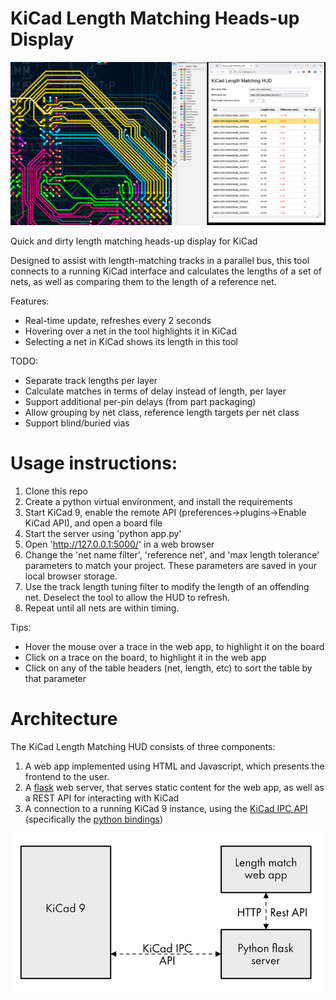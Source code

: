 # KiCad Length Matching Heads-up Display

![](docs/screenshot.png)

Quick and dirty length matching heads-up display for KiCad

Designed to assist with length-matching tracks in a parallel bus, this tool connects to a running KiCad interface and calculates the lengths of a set of nets, as well as comparing them to the length of a reference net.

Features:
* Real-time update, refreshes every 2 seconds
* Hovering over a net in the tool highlights it in KiCad
* Selecting a net in KiCad shows its length in this tool

TODO:
* Separate track lengths per layer
* Calculate matches in terms of delay instead of length, per layer
* Support additional per-pin delays (from part packaging)
* Allow grouping by net class, reference length targets per net class
* Support blind/buried vias

# Usage instructions:
1. Clone this repo
2. Create a python virtual environment, and install the requirements
3. Start KiCad 9, enable the remote API (preferences->plugins->Enable KiCad API), and open a board file
3. Start the server using 'python app.py'
4. Open 'http://127.0.0.1:5000/' in a web browser
5. Change the 'net name filter', 'reference net', and 'max length tolerance' parameters to match your project. These parameters are saved in your local browser storage.
6. Use the track length tuning filter to modify the length of an offending net. Deselect the tool to allow the HUD to refresh.
7. Repeat until all nets are within timing.

Tips:
* Hover the mouse over a trace in the web app, to highlight it on the board
* Click on a trace on the board, to highlight it in the web app
* Click on any of the table headers (net, length, etc) to sort the table by that parameter

# Architecture

The KiCad Length Matching HUD consists of three components:

1. A web app implemented using HTML and Javascript, which presents the frontend to the user.
2. A [flask](https://flask.palletsprojects.com/en/stable/) web server, that serves static content for the web app, as well as a REST API for interacting with KiCad
3. A connection to a running KiCad 9 instance, using the [KiCad IPC API](https://dev-docs.kicad.org/en/apis-and-binding/ipc-api/) (specifically the [python bindings](https://gitlab.com/kicad/code/kicad-python))

![](docs/architecture.png)
